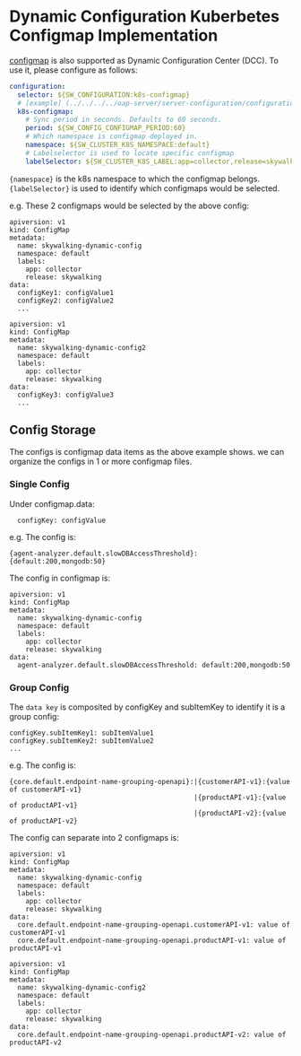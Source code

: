 # Dynamic Configuration Kuberbetes Configmap Implementation

[configmap](https://kubernetes.io/docs/concepts/configuration/configmap/) is also supported as Dynamic Configuration Center (DCC). To use it, please configure as follows:

```yaml
configuration:
  selector: ${SW_CONFIGURATION:k8s-configmap}
  # [example] (../../../../oap-server/server-configuration/configuration-k8s-configmap/src/test/resources/skywalking-dynamic-configmap.example.yaml)
  k8s-configmap:
    # Sync period in seconds. Defaults to 60 seconds.
    period: ${SW_CONFIG_CONFIGMAP_PERIOD:60}
    # Which namespace is configmap deployed in.
    namespace: ${SW_CLUSTER_K8S_NAMESPACE:default}
    # Labelselector is used to locate specific configmap
    labelSelector: ${SW_CLUSTER_K8S_LABEL:app=collector,release=skywalking}
```
`{namespace}` is the k8s namespace to which the configmap belongs.
`{labelSelector}` is used to identify which configmaps would be selected.

e.g. These 2 configmaps would be selected by the above config:
```
apiversion: v1
kind: ConfigMap
metadata:
  name: skywalking-dynamic-config
  namespace: default
  labels:
    app: collector
    release: skywalking
data:
  configKey1: configValue1
  configKey2: configValue2
  ...
```
```
apiversion: v1
kind: ConfigMap
metadata:
  name: skywalking-dynamic-config2
  namespace: default
  labels:
    app: collector
    release: skywalking
data:
  configKey3: configValue3
  ...
```

## Config Storage
The configs is configmap data items as the above example shows. we can organize the configs
in 1 or more configmap files.
### Single Config
Under configmap.data:
```
  configKey: configValue
```
e.g. The config is:
```
{agent-analyzer.default.slowDBAccessThreshold}:{default:200,mongodb:50}
```
The config in configmap is:
```
apiversion: v1
kind: ConfigMap
metadata:
  name: skywalking-dynamic-config
  namespace: default
  labels:
    app: collector
    release: skywalking
data:
  agent-analyzer.default.slowDBAccessThreshold: default:200,mongodb:50
```
### Group Config
The `data key` is composited by configKey and subItemKey to identify it is a group config:
```
configKey.subItemKey1: subItemValue1
configKey.subItemKey2: subItemValue2
...
```
e.g. The config is:
```
{core.default.endpoint-name-grouping-openapi}:|{customerAPI-v1}:{value of customerAPI-v1}
                                              |{productAPI-v1}:{value of productAPI-v1}
                                              |{productAPI-v2}:{value of productAPI-v2}
```
The config can separate into 2 configmaps is:
```
apiversion: v1
kind: ConfigMap
metadata:
  name: skywalking-dynamic-config
  namespace: default
  labels:
    app: collector
    release: skywalking
data:
  core.default.endpoint-name-grouping-openapi.customerAPI-v1: value of customerAPI-v1
  core.default.endpoint-name-grouping-openapi.productAPI-v1: value of productAPI-v1
```
```
apiversion: v1
kind: ConfigMap
metadata:
  name: skywalking-dynamic-config2
  namespace: default
  labels:
    app: collector
    release: skywalking
data:
  core.default.endpoint-name-grouping-openapi.productAPI-v2: value of productAPI-v2
```